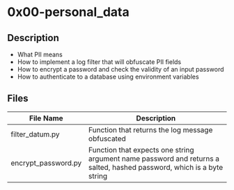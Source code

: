 # 0x00-personal_data
## Description
* What PII means
* How to implement a log filter that will obfuscate PII fields
* How to encrypt a password and check the validity of an input password
* How to authenticate to a database using environment variables
## Files
| File Name | Description |
| --------- | ----------- |
| filter_datum.py | Function that returns the log message obfuscated |
| encrypt_password.py | Function that expects one string argument name password and returns a salted, hashed password, which is a byte string |
